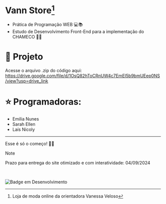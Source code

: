 # Vann Store[^1]

<ul>
  <li>Prática de Programação WEB 💻📚</li>
  <li>Estudo de Desenvolvimento Front-End para a implementação do CHAMECO 🚀🎯</li>
</ul>

# 📂 Projeto
Acesse o arquivo .zip do código aqui: https://drive.google.com/file/d/1OsQ82hToCRnUW4c7EmEl5b9bmUEep0NS/view?usp=drive_link 

 # ⭐ Programadoras:
 <ul>
   <li>Emilia Nunes</li>
   <li>Sarah Ellen</li>
   <li>Laís Nicoly</li> 
 </ul>

<hr>

Esse é só o começo! 🌟💪

> [!NOTE]
> Prazo para entrega do site otimizado e com interatividade: 04/09/2024

<br>

![Badge em Desenvolvimento](http://img.shields.io/static/v1?label=STATUS&message=EM%20DESENVOLVIMENTO&color=GREEN&style=for-the-badge)

[^1]: Loja de moda online da orientadora Vanessa Veloso 
